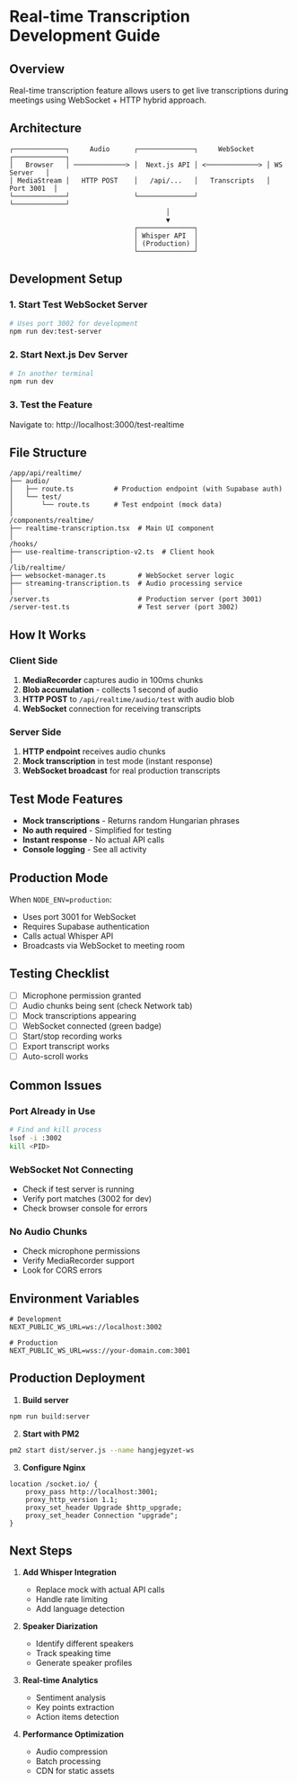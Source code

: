 # Real-time Transcription Development Guide

## Overview
Real-time transcription feature allows users to get live transcriptions during meetings using WebSocket + HTTP hybrid approach.

## Architecture

```
┌─────────────┐     Audio      ┌──────────────┐     WebSocket    ┌─────────────┐
│   Browser   │ ─────────────> │  Next.js API │ <─────────────> │ WS Server   │
│ MediaStream │   HTTP POST    │   /api/...   │   Transcripts   │  Port 3001  │
└─────────────┘                └──────────────┘                 └─────────────┘
                                       │
                                       ▼
                               ┌──────────────┐
                               │ Whisper API  │
                               │ (Production) │
                               └──────────────┘
```

## Development Setup

### 1. Start Test WebSocket Server
```bash
# Uses port 3002 for development
npm run dev:test-server
```

### 2. Start Next.js Dev Server
```bash
# In another terminal
npm run dev
```

### 3. Test the Feature
Navigate to: http://localhost:3000/test-realtime

## File Structure

```
/app/api/realtime/
├── audio/
│   ├── route.ts          # Production endpoint (with Supabase auth)
│   └── test/
│       └── route.ts      # Test endpoint (mock data)
│
/components/realtime/
├── realtime-transcription.tsx  # Main UI component
│
/hooks/
├── use-realtime-transcription-v2.ts  # Client hook
│
/lib/realtime/
├── websocket-manager.ts        # WebSocket server logic
├── streaming-transcription.ts  # Audio processing service
│
/server.ts                      # Production server (port 3001)
/server-test.ts                 # Test server (port 3002)
```

## How It Works

### Client Side
1. **MediaRecorder** captures audio in 100ms chunks
2. **Blob accumulation** - collects 1 second of audio
3. **HTTP POST** to `/api/realtime/audio/test` with audio blob
4. **WebSocket** connection for receiving transcripts

### Server Side
1. **HTTP endpoint** receives audio chunks
2. **Mock transcription** in test mode (instant response)
3. **WebSocket broadcast** for real production transcripts

## Test Mode Features

- **Mock transcriptions** - Returns random Hungarian phrases
- **No auth required** - Simplified for testing
- **Instant response** - No actual API calls
- **Console logging** - See all activity

## Production Mode

When `NODE_ENV=production`:
- Uses port 3001 for WebSocket
- Requires Supabase authentication
- Calls actual Whisper API
- Broadcasts via WebSocket to meeting room

## Testing Checklist

- [ ] Microphone permission granted
- [ ] Audio chunks being sent (check Network tab)
- [ ] Mock transcriptions appearing
- [ ] WebSocket connected (green badge)
- [ ] Start/stop recording works
- [ ] Export transcript works
- [ ] Auto-scroll works

## Common Issues

### Port Already in Use
```bash
# Find and kill process
lsof -i :3002
kill <PID>
```

### WebSocket Not Connecting
- Check if test server is running
- Verify port matches (3002 for dev)
- Check browser console for errors

### No Audio Chunks
- Check microphone permissions
- Verify MediaRecorder support
- Look for CORS errors

## Environment Variables

```env
# Development
NEXT_PUBLIC_WS_URL=ws://localhost:3002

# Production
NEXT_PUBLIC_WS_URL=wss://your-domain.com:3001
```

## Production Deployment

1. **Build server**
```bash
npm run build:server
```

2. **Start with PM2**
```bash
pm2 start dist/server.js --name hangjegyzet-ws
```

3. **Configure Nginx**
```nginx
location /socket.io/ {
    proxy_pass http://localhost:3001;
    proxy_http_version 1.1;
    proxy_set_header Upgrade $http_upgrade;
    proxy_set_header Connection "upgrade";
}
```

## Next Steps

1. **Add Whisper Integration**
   - Replace mock with actual API calls
   - Handle rate limiting
   - Add language detection

2. **Speaker Diarization**
   - Identify different speakers
   - Track speaking time
   - Generate speaker profiles

3. **Real-time Analytics**
   - Sentiment analysis
   - Key points extraction
   - Action items detection

4. **Performance Optimization**
   - Audio compression
   - Batch processing
   - CDN for static assets